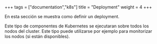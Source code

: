+++
tags = ["documentation","k8s"]
title = "Deployment"
weight = 4
+++

En esta sección se muestra como definir un deployment.

Este tipo de componentes de Kubernetes se ejecutaran sobre todos los nodos del cluster. Este tipo puede utilizarse por ejemplo para monitorizar los nodos (si están disponibles).
